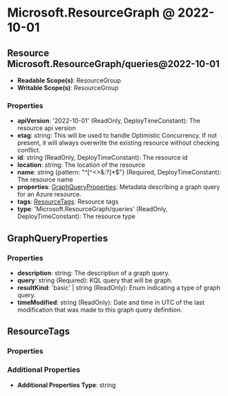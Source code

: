 # Microsoft.ResourceGraph @ 2022-10-01

## Resource Microsoft.ResourceGraph/queries@2022-10-01
* **Readable Scope(s)**: ResourceGroup
* **Writable Scope(s)**: ResourceGroup
### Properties
* **apiVersion**: '2022-10-01' (ReadOnly, DeployTimeConstant): The resource api version
* **etag**: string: This will be used to handle Optimistic Concurrency. If not present, it will always overwrite the existing resource without checking conflict.
* **id**: string (ReadOnly, DeployTimeConstant): The resource id
* **location**: string: The location of the resource
* **name**: string {pattern: "^[^<>&:\?]*$"} (Required, DeployTimeConstant): The resource name
* **properties**: [GraphQueryProperties](#graphqueryproperties): Metadata describing a graph query for an Azure resource.
* **tags**: [ResourceTags](#resourcetags): Resource tags
* **type**: 'Microsoft.ResourceGraph/queries' (ReadOnly, DeployTimeConstant): The resource type

## GraphQueryProperties
### Properties
* **description**: string: The description of a graph query.
* **query**: string (Required): KQL query that will be graph.
* **resultKind**: 'basic' | string (ReadOnly): Enum indicating a type of graph query.
* **timeModified**: string (ReadOnly): Date and time in UTC of the last modification that was made to this graph query definition.

## ResourceTags
### Properties
### Additional Properties
* **Additional Properties Type**: string

